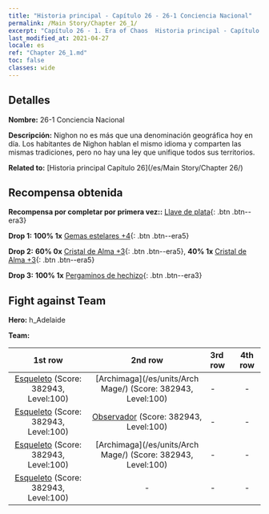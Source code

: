 ```yaml
---
title: "Historia principal - Capítulo 26 - 26-1 Conciencia Nacional"
permalink: /Main Story/Chapter 26_1/
excerpt: "Capítulo 26 - 1. Era of Chaos  Historia principal - Capítulo 26_1. 26-1 Conciencia Nacional"
last_modified_at: 2021-04-27
locale: es
ref: "Chapter 26_1.md"
toc: false
classes: wide
---
```


## Detalles

 **Nombre:** 26-1 Conciencia Nacional

 **Descripción:** Nighon no es más que una denominación geográfica hoy en día. Los habitantes de Nighon hablan el mismo idioma y comparten las mismas tradiciones, pero no hay una ley que unifique todos sus territorios.

 **Related to:** [Historia principal Capítulo 26](/es/Main Story/Chapter 26/)

## Recompensa obtenida

 **Recompensa por completar por primera vez::** [Llave de plata](/ItemsES/con_693/){: .btn .btn--era3}

 **Drop 1:** **100% 1x** [Gemas estelares +4](/ItemsES/mat_93/){: .btn .btn--era5}

 **Drop 2:** **60% 0x** [Cristal de Alma +3](/ItemsES/mat_87/){: .btn .btn--era5}, **40% 1x** [Cristal de Alma +3](/ItemsES/mat_87/){: .btn .btn--era5}

 **Drop 3:** **100% 1x** [Pergaminos de hechizo](/ItemsES/con_694/){: .btn .btn--era3}


## Fight against Team
 **Hero:** h_Adelaide

 **Team:**


  | 1st row | 2nd row | 3rd row | 4th row |
  |:----:|:----:|:----|:----:|
  | [Esqueleto](/es/units/Skeleton/) (Score: 382943, Level:100)  | [Archimaga](/es/units/Arch Mage/) (Score: 382943, Level:100)  | - | - |
  | [Esqueleto](/es/units/Skeleton/) (Score: 382943, Level:100)  | [Observador](/es/units/Beholder/) (Score: 382943, Level:100)  | - | - |
  | [Esqueleto](/es/units/Skeleton/) (Score: 382943, Level:100)  | [Archimaga](/es/units/Arch Mage/) (Score: 382943, Level:100)  | - | - |
  | [Esqueleto](/es/units/Skeleton/) (Score: 382943, Level:100)  | - | - | - |


